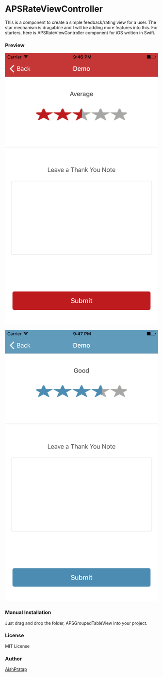# APSRateViewController

This is a component to create a simple feedback/rating view for a user. The star mechanism is dragabble and I will be adding more features into this. For starters, here is APSRateViewController component for iOS written in Swift.

### Preview

![ScreenShot](https://github.com/AishPratap/APSRateViewController/blob/master/Screenshots/ScreenShot_Red.png)

![ScreenShot](https://github.com/AishPratap/APSRateViewController/blob/master/Screenshots/ScreenShot_Blue.png)

### Manual Installation

Just drag and drop the folder, APSGroupedTableView into your project.

### License
MIT License

### Author

[AishPratap](https://github.com/AishPratap)
